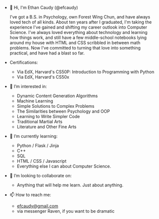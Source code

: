 - 👋 Hi, I'm Ethan Caudy (@efcaudy)
  
  I've got a B.S. in Psychology, own Forest Wing Chun, and have always loved tech of all kinds. About ten years after I graduated, I'm taking the experience I've gained and shifting my career outlook into Computer Science. I've always loved everything about technology and learning how things work, and still have a few middle-school notebooks lying around my house with HTML and CSS scribbled in between math problems. Now I've committed to turning that love into something practical, and have had a blast so far.

- Certifications:
    - Via EdX, Harvard's CS50P: Introduction to Programming with Python
    - Via EdX, Harvard's CS50x
  
- 👀 I’m interested in:
    - Dynamic Content Generation Algorithms
    - Machine Learning
    - Simple Solutions to Complex Problems
    - The Similarities between Psychology and OOP
    - Learning to Write Simpler Code
    - Traditional Martial Arts
    - Literature and Other Fine Arts

- 🌱 I’m currently learning:
    -  Python / Flask / Jinja
    -  C++
    -  SQL
    -  HTML / CSS / Javascript
    -  Everything else I can about Computer Science.
  
- 💞️ I’m looking to collaborate on:
    - Anything that will help me learn. Just about anything.
  
- 📫 How to reach me:
    - efcaudy@gmail.com
    - via messenger Raven, if you want to be dramatic

<!---
efcaudy/efcaudy is a ✨ special ✨ repository because its `README.md` (this file) appears on your GitHub profile.
You can click the Preview link to take a look at your changes.
--->
